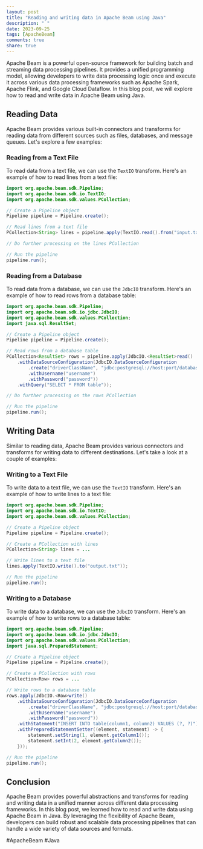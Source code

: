 ```yaml
---
layout: post
title: "Reading and writing data in Apache Beam using Java"
description: " "
date: 2023-09-25
tags: [ApacheBeam]
comments: true
share: true
---
```


Apache Beam is a powerful open-source framework for building batch and streaming data processing pipelines. It provides a unified programming model, allowing developers to write data processing logic once and execute it across various data processing frameworks such as Apache Spark, Apache Flink, and Google Cloud Dataflow. In this blog post, we will explore how to read and write data in Apache Beam using Java.

## Reading Data

Apache Beam provides various built-in connectors and transforms for reading data from different sources such as files, databases, and message queues. Let's explore a few examples:

### Reading from a Text File

To read data from a text file, we can use the `TextIO` transform. Here's an example of how to read lines from a text file:

```java
import org.apache.beam.sdk.Pipeline;
import org.apache.beam.sdk.io.TextIO;
import org.apache.beam.sdk.values.PCollection;

// Create a Pipeline object
Pipeline pipeline = Pipeline.create();

// Read lines from a text file
PCollection<String> lines = pipeline.apply(TextIO.read().from("input.txt"));

// Do further processing on the lines PCollection

// Run the pipeline
pipeline.run();
```

### Reading from a Database

To read data from a database, we can use the `JdbcIO` transform. Here's an example of how to read rows from a database table:

```java
import org.apache.beam.sdk.Pipeline;
import org.apache.beam.sdk.io.jdbc.JdbcIO;
import org.apache.beam.sdk.values.PCollection;
import java.sql.ResultSet;

// Create a Pipeline object
Pipeline pipeline = Pipeline.create();

// Read rows from a database table
PCollection<ResultSet> rows = pipeline.apply(JdbcIO.<ResultSet>read()
    .withDataSourceConfiguration(JdbcIO.DataSourceConfiguration
        .create("driverClassName", "jdbc:postgresql://host:port/database")
        .withUsername("username")
        .withPassword("password"))
    .withQuery("SELECT * FROM table"));

// Do further processing on the rows PCollection

// Run the pipeline
pipeline.run();
```

## Writing Data

Similar to reading data, Apache Beam provides various connectors and transforms for writing data to different destinations. Let's take a look at a couple of examples:

### Writing to a Text File

To write data to a text file, we can use the `TextIO` transform. Here's an example of how to write lines to a text file:

```java
import org.apache.beam.sdk.Pipeline;
import org.apache.beam.sdk.io.TextIO;
import org.apache.beam.sdk.values.PCollection;

// Create a Pipeline object
Pipeline pipeline = Pipeline.create();

// Create a PCollection with lines
PCollection<String> lines = ...

// Write lines to a text file
lines.apply(TextIO.write().to("output.txt"));

// Run the pipeline
pipeline.run();
```

### Writing to a Database

To write data to a database, we can use the `JdbcIO` transform. Here's an example of how to write rows to a database table:

```java
import org.apache.beam.sdk.Pipeline;
import org.apache.beam.sdk.io.jdbc.JdbcIO;
import org.apache.beam.sdk.values.PCollection;
import java.sql.PreparedStatement;

// Create a Pipeline object
Pipeline pipeline = Pipeline.create();

// Create a PCollection with rows
PCollection<Row> rows = ...

// Write rows to a database table
rows.apply(JdbcIO.<Row>write()
    .withDataSourceConfiguration(JdbcIO.DataSourceConfiguration
        .create("driverClassName", "jdbc:postgresql://host:port/database")
        .withUsername("username")
        .withPassword("password"))
    .withStatement("INSERT INTO table(column1, column2) VALUES (?, ?)")
    .withPreparedStatementSetter((element, statement) -> {
        statement.setString(1, element.getColumn1());
        statement.setInt(2, element.getColumn2());
    }));

// Run the pipeline
pipeline.run();
```

## Conclusion

Apache Beam provides powerful abstractions and transforms for reading and writing data in a unified manner across different data processing frameworks. In this blog post, we learned how to read and write data using Apache Beam in Java. By leveraging the flexibility of Apache Beam, developers can build robust and scalable data processing pipelines that can handle a wide variety of data sources and formats.

#ApacheBeam #Java
